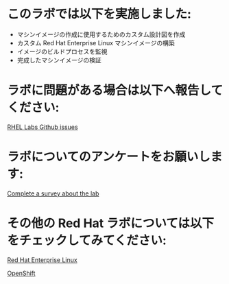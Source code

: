 # このラボでは以下を実施しました:
* マシンイメージの作成に使用するためのカスタム設計図を作成
* カスタム Red Hat Enterprise Linux マシンイメージの構築
* イメージのビルドプロセスを監視
* 完成したマシンイメージの検証

# ラボに問題がある場合は以下へ報告してください:
[RHEL Labs Github issues](https://github.com/rhel-labs/learn-katacoda/issues)

# ラボについてのアンケートをお願いします:
[Complete a survey about the lab](https://forms.gle/vipkbKFYcKx9YYSs6)

# その他の Red Hat ラボについては以下をチェックしてみてください:
[Red Hat Enterprise Linux](https://lab.redhat.com)

[OpenShift](https://learn.openshift.com)

